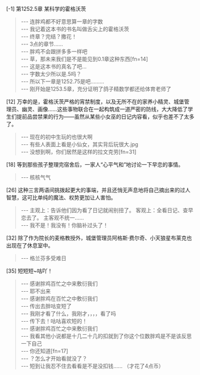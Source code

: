 
[-1] 第1252.5章 某科学的霍格沃茨
>--- 连胖鸡都不好意思算一章的字数<br>
>--- 我记着这本书的书名叫做舌尖上的霍格沃茨<br>
>--- 终章？完结？撒花！<br>
>--- 3点的章节……<br>
>--- 胖鸡不会跟拼多多一样吧<br>
>--- 草，那未来我们是不是能见到0.1章这种东西[fn=14]<br>
>--- 这是这本书的真名了吧…<br>
>--- 字数太少所以是.5吗？<br>
>--- 所以下一章是1252.75是吧………<br>
>--- 刚开始是1253.5章，充分证明了鸽子精数学都还给体育老师了<br>

[12] 万幸的是，霍格沃茨严格的宵禁制度，以及无所不在的家养小精灵、城堡管理员、幽灵、画像……这些事物联合在一起构筑成一道严密的防线，大大降低了学生们提前品尝禁果的行为——虽然从某些小女巫的日记内容看，似乎也差不了太多了。
>--- 现在的初中生玩的也很大啊<br>
>--- 有些人表面上看是小仙女，其实背后玩很大.jpg<br>
>--- 没想到啊，你们居然是这样的拉文克劳[fn=31]<br>

[18] 等到那些孩子整理完宿舍后，一家人“心平气和”地讨论一下早恋的事情。
>--- 核核气气<br>

[26] 这种三言两语间挑拨起更大的事端，并且还悄无声息地将自己摘出来的过人智慧，这可比单纯的魔法、权势更加让人害怕。
>--- 主观上：告诉他们因为看了日记就闹别扭了。
客观上：全看日记、查早恋去了。
主客观不统一……<br>
>--- 我不是！我没有！你脑补过头了！<br>

[32] 除了作为院长的麦格教授外，城堡管理员阿格斯·费尔奇、小天狼星布莱克也出现在了休息室中。
>--- 格兰芬多受难日<br>

[35] 短短短~咕吖！
>--- 感谢胖鸡百忙之中来敷衍我们<br>
>--- 耶不出来<br>
>--- 感谢胖鸡在百忙之中敷衍我们<br>
>--- 传出去胖咕变短了<br>
>--- 我刚才看了什么，我刚才，，，，看了吗<br>
>--- 传下去！咕咕喜欢短的！<br>
>--- 感谢胖鸡百忙之中来敷衍我们<br>
>--- 我看其他小说都是十几二十几的扣就到了你这个位数胖鸡是不是该反思一下自己<br>
>--- 你还知道[fn=17]<br>
>--- ？怎么才开始看就没了？<br>
>--- 短到让我忍不住去看看是不是没扣钱……
（才花了4点币）<br>
